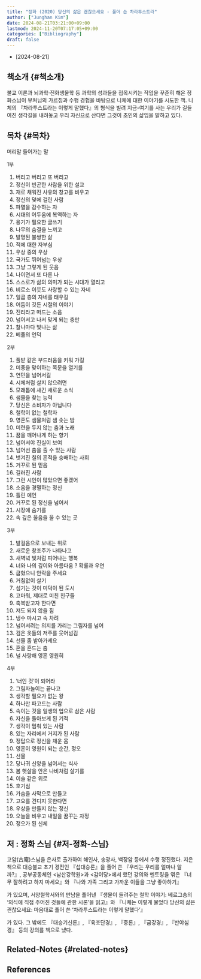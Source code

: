 ```yaml
---
title: "정화 (2020) 당신의 삶은 괜찮으세요 - 풀어 쓴 차라투스트라"
author: ["Junghan Kim"]
date: 2024-08-21T03:21:00+09:00
lastmod: 2024-11-20T07:17:05+09:00
categories: ["Bibliography"]
draft: false
---
```


-   [2024-08-21]


## 책소개 {#책소개}

불교 이론과 뇌과학·진화생물학 등 과학의 성과들을 접목시키는 작업을 꾸준히 해온 정화스님이 부처님의 가르침과 수행 경험을 바탕으로 니체에 대한 이야기를 시도한 책. 니체의 『차라투스트라는 이렇게 말했다』의 형식을 빌려 지금-여기를 사는 우리가 길들여진 생각길을 내려놓고 우리 자신으로 산다면 그것이 초인의 삶임을 말하고 있다.


## 목차 {#목차}

머리말 들어가는 말

1부

1.  버리고 버리고 또 버리고
2.  정신이 빈곤한 사람을 위한 설교
3.  재로 채워진 사유의 창고를 비우고
4.  정신의 덫에 걸린 사람
5.  파멸을 감수하는 자
6.  시대의 어두움에 복역하는 자
7.  용기가 필요한 글쓰기
8.  나무의 숨결을 느끼고
9.  발명된 불쌍한 삶
10. 적에 대한 자부심
11. 우상 중의 우상
12. 국가도 뛰어넘는 우상
13. 그냥 그렇게 된 웃음
14. 나이면서 또 다른 나
15. 스스로가 삶의 의미가 되는 시대가 열리고
16. 비로소 이웃도 사랑할 수 있는 자네
17. 일곱 층의 자네를 태우길
18. 어둠이 깃든 시절의 이야기
19. 진리라고 떠드는 소음
20. 넘어서고 나서 맞게 되는 충만
21. 찰나마다 빛나는 삶
22. 베풂의 언덕

2부

1.  풀밭 같은 부드러움을 키워 가길
2.  미풍을 맞이하는 쪽문을 열기를
3.  연민을 넘어서길
4.  시체처럼 살지 않으려면
5.  모래톱에 새긴 새로운 소식
6.  샘물을 찾는 능력
7.  당신은 소비자가 아닙니다
8.  철학이 없는 철학자
9.  영혼도 샘물처럼 샘 솟는 밤
10. 미련을 두지 않는 춤과 노래
11. 꿈을 깨어나게 하는 향기
12. 넘어서야 진실이 보여
13. 넘어선 춤을 출 수 있는 사람
14. 벗겨진 칠의 흔적을 숭배하는 사회
15. 거꾸로 된 믿음
16. 길러진 사람
17. 그런 시인이 많았으면 좋겠어
18. 소음을 경멸하는 정신
19. 틀린 예언
20. 거꾸로 된 정신을 넘어서
21. 시장에 숨기를
22. 속 깊은 울음을 울 수 있는 곳

3부

1.  발걸음으로 보내는 위로
2.  새로운 창조주가 나타나고
3.  새벽녘 빛처럼 피어나는 행복
4.  너와 나의 깊이와 아름다움 ? 확률과 우연
5.  굽혔으니 안락을 주세요
6.  거침없이 살기
7.  섬기는 것이 미덕이 된 도시
8.  고마워, 제대로 미친 친구들
9.  축복받고자 한다면
10. 져도 되지 않을 짐
11. 냉수 마시고 속 차려
12. 넘어서려는 의지를 가리는 그림자를 넘어
13. 검은 옷들의 저주를 웃어넘김
14. 선물 좀 받아가세요
15. 혼을 흔드는 춤
16. 널 사랑해 영혼 영원히

4부

1.  ‘너인 것’이 되어라
2.  그림자놀이는 끝나고
3.  생각할 필요가 없는 왕
4.  하나만 파고드는 사람
5.  속이는 것을 일생의 업으로 삼은 사람
6.  자신을 돌아보게 된 기적
7.  생각이 멈춰 있는 사람
8.  있는 자리에서 거지가 된 사람
9.  정답으로 정신을 채운 몸
10. 영혼이 영원이 되는 순간, 정오
11. 선물
12. 당나귀 신앙을 넘어서는 식사
13. 봄 햇살을 안은 나비처럼 살기를
14. 이슬 같은 위로
15. 호기심
16. 가슴을 사막으로 만들고
17. 고요를 견디지 못한다면
18. 우상을 만들지 않는 정신
19. 오늘을 비우고 내일을 꿈꾸는 자정
20. 정오가 된 신체


## 저 : 정화 스님 {#저-정화-스님}

고암(古庵)스님을 은사로 출가하여 해인사, 송광사, 백장암 등에서 수행 정진했다. 지은 책으로 대승불교 초기 경전인 『섭대승론』을 풀어 쓴 『우리는 우리를 얼마나 알까?』, 공부공동체인 &lt;남산강학원&gt;과 &lt;감이당&gt;에서 했던 강의와 멘토링을 엮은 『너무 잘하려고 하지 마세요』와 『나와 가족 그리고 가까운 이들을 그냥 좋아하기』

가 있으며, 서양철학서와의 만남을 풀어낸 『생물이 들려주는 철학 이야기: 베르그송의 ‘의식에 직접 주어진 것들에 관한 시론’을 읽고』와 『니체는 이렇게 물었다 당신의 삶은 괜찮으세요: 마음대로 풀어 쓴 ‘차라투스트라는 이렇게 말했다’』

가 있다. 그 밖에도 『대승기신론』, 『육조단경』, 『중론』, 『금강경』, 『반야심경』 등의 강의를 책으로 냈다.


## Related-Notes {#related-notes}

## References

<style>.csl-entry{text-indent: -1.5em; margin-left: 1.5em;}</style><div class="csl-bib-body">
</div>
